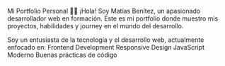 Mi Portfolio Personal 👨‍💻
¡Hola! Soy Matías Benítez, un apasionado desarrollador web en formación. Este es mi portfolio donde muestro mis proyectos, habilidades y journey en el mundo del desarrollo.

Soy un entusiasta de la tecnología y el desarrollo web, actualmente enfocado en:
Frontend Development
Responsive Design
JavaScript Moderno
Buenas prácticas de código


